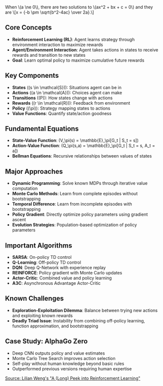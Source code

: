 ---
---

<p>
  When \(a \ne 0\), there are two solutions to \(ax^2 + bx + c = 0\) and they are
  \[x = {-b \pm \sqrt{b^2-4ac} \over 2a}.\]
</p>

## Core Concepts

- **Reinforcement Learning (RL)**: Agent learns strategy through environment interaction to maximize rewards
- **Agent/Environment Interaction**: Agent takes actions in states to receive rewards and transition to new states
- **Goal**: Learn optimal policy to maximize cumulative future rewards

## Key Components

- **States** (\(s \in \mathcal{S}\)): Situations agent can be in
- **Actions** (\(a \in \mathcal{A}\)): Choices agent can make
- **Transitions** (\(P\)): How states change with actions
- **Rewards** (\(r \in \mathcal{R}\)): Feedback from environment
- **Policy** (\(\pi\)): Strategy mapping states to actions
- **Value Functions**: Quantify state/action goodness

## Fundamental Equations

- **State-Value Function**: \(V_\pi(s) = \mathbb{E}_\pi[G_t | S_t = s]\)
- **Action-Value Function**: \(Q_\pi(s,a) = \mathbb{E}_\pi[G_t | S_t = s, A_t = a]\)
- **Bellman Equations**: Recursive relationships between values of states

## Major Approaches

- **Dynamic Programming**: Solve known MDPs through iterative value computation
- **Monte Carlo Methods**: Learn from complete episodes without bootstrapping
- **Temporal Difference**: Learn from incomplete episodes with bootstrapping
- **Policy Gradient**: Directly optimize policy parameters using gradient ascent
- **Evolution Strategies**: Population-based optimization of policy parameters

## Important Algorithms

- **SARSA**: On-policy TD control
- **Q-Learning**: Off-policy TD control
- **DQN**: Deep Q-Network with experience replay
- **REINFORCE**: Policy gradient with Monte Carlo updates
- **Actor-Critic**: Combined value and policy learning
- **A3C**: Asynchronous Advantage Actor-Critic

## Known Challenges

- **Exploration-Exploitation Dilemma**: Balance between trying new actions and exploiting known rewards
- **Deadly Triad Issue**: Instability from combining off-policy learning, function approximation, and bootstrapping

## Case Study: AlphaGo Zero

- Deep CNN outputs policy and value estimates
- Monte Carlo Tree Search improves action selection
- Self-play without human knowledge beyond basic rules
- Outperformed previous versions requiring human expertise

[Source: Lilian Weng's "A (Long) Peek into Reinforcement Learning"](https://lilianweng.github.io/posts/2018-02-19-rl-overview/)
